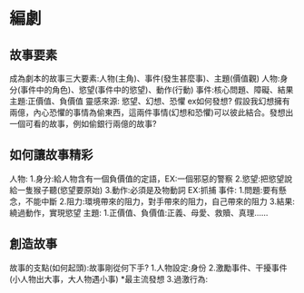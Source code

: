 #  編劇
## 故事要素
成為劇本的故事三大要素:人物(主角)、事件(發生甚麼事)、主題(價值觀)
人物:身分(事件中的角色)、慾望(事件中的慾望)、動作(行動)
事件:核心問題、障礙、結果
主題:正價值、負價值
靈感來源: 慾望、幻想、恐懼
ex如何發想? 假設我幻想擁有兩億，內心恐懼的事情為偷東西，這兩件事情(幻想和恐懼)可以彼此結合。發想出一個可看的故事，例如偷銀行兩億的故事?

## 如何讓故事精彩
人物:
1.身分:給人物含有一個負價值的定語，EX:一個邪惡的警察
2.慾望:把慾望說給一隻猴子聽(慾望要原始)
3.動作:必須是及物動詞 EX:抓捕
事件:
1.問題:要有懸念，不能中斷
2.阻力:環境帶來的阻力，對手帶來的阻力，自己帶來的阻力
3.結果:繞過動作，實現慾望 
主題:
1.正價值、負價值:正義、母愛、救贖、真理......
## 創造故事
故事的支點(如何起頭):故事剛從何下手?
1.人物設定:身份
2.激勵事件、干擾事件 (小人物出大事，大人物遇小事) *最主流發想
3.過激行為: